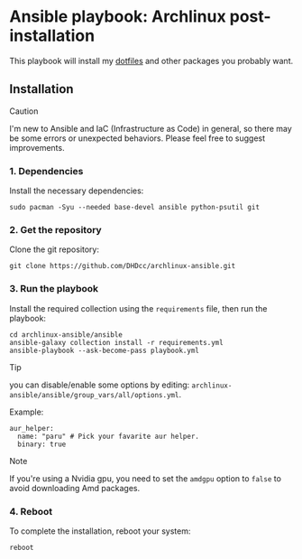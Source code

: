 # Ansible playbook: Archlinux post-installation

This playbook will install my [dotfiles](https://github.com/DHDcc/MyHyprland) and other packages you probably want.


## Installation

> [!CAUTION]
> I'm new to Ansible and IaC (Infrastructure as Code) in general, so there may be some errors or unexpected behaviors.
> Please feel free to suggest improvements.

### 1. Dependencies
Install the necessary dependencies:
```
sudo pacman -Syu --needed base-devel ansible python-psutil git
```

### 2. Get the repository
Clone the git repository:
```
git clone https://github.com/DHDcc/archlinux-ansible.git
```

### 3. Run the playbook
Install the required collection using the ```requirements``` file, then run the playbook:
```
cd archlinux-ansible/ansible
ansible-galaxy collection install -r requirements.yml
ansible-playbook --ask-become-pass playbook.yml
```

> [!TIP]
> you can disable/enable some options by editing: ```archlinux-ansible/ansible/group_vars/all/options.yml```.
> 
> Example:
> ```
> aur_helper:
>   name: "paru" # Pick your favarite aur helper.
>   binary: true
>```

> [!NOTE]
>
> If you're using a Nvidia gpu, you need to set the ```amdgpu``` option to ```false``` to avoid downloading Amd packages.

### 4. Reboot
To complete the installation, reboot your system:
```
reboot
```
